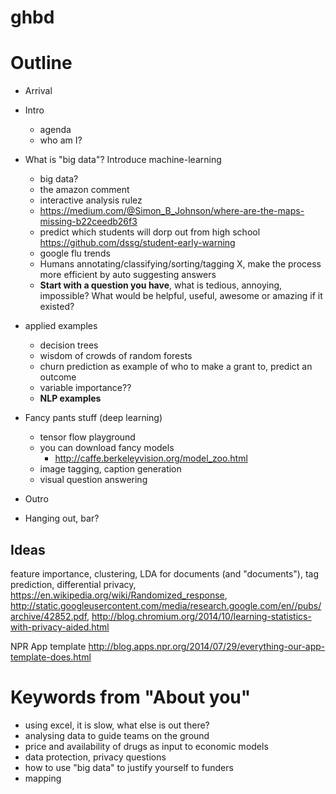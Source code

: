 # ghbd


# Outline

* Arrival

* Intro
  - agenda
  - who am I?

* What is "big data"? Introduce machine-learning
  - big data?
  - the amazon comment
  - interactive analysis rulez
  - https://medium.com/@Simon_B_Johnson/where-are-the-maps-missing-b22ceedb26f3
  - predict which students will dorp out from high school
    https://github.com/dssg/student-early-warning
  - google flu trends
  - Humans annotating/classifying/sorting/tagging X, make the process more
    efficient by auto suggesting answers
  - **Start with a question you have**, what is tedious, annoying, impossible?
    What would be helpful, useful, awesome or amazing if it existed?

* applied examples
  - decision trees
  - wisdom of crowds of random forests
  - churn prediction as example of who to make a grant to, predict an outcome
  - variable importance??
  - **NLP examples**

* Fancy pants stuff (deep learning)
  - tensor flow playground
  - you can download fancy models
    - http://caffe.berkeleyvision.org/model_zoo.html
  - image tagging, caption generation
  - visual question answering

* Outro
* Hanging out, bar?


## Ideas

feature importance, clustering, LDA for documents (and "documents"),
tag prediction, differential privacy, https://en.wikipedia.org/wiki/Randomized_response,
http://static.googleusercontent.com/media/research.google.com/en//pubs/archive/42852.pdf,
http://blog.chromium.org/2014/10/learning-statistics-with-privacy-aided.html

NPR App template
http://blog.apps.npr.org/2014/07/29/everything-our-app-template-does.html


# Keywords from "About you"

* using excel, it is slow, what else is out there?
* analysing data to guide teams on the ground
* price and availability of drugs as input to economic models
* data protection, privacy questions
* how to use "big data" to justify yourself to funders
* mapping
